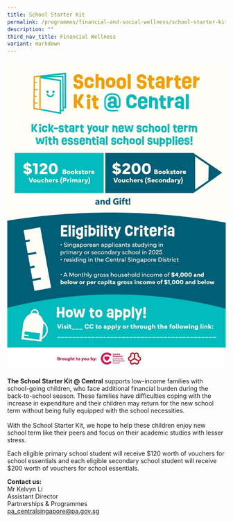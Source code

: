 ```yaml
---
title: School Starter Kit
permalink: /programmes/financial-and-social-wellness/school-starter-kit-primaryschool/
description: ""
third_nav_title: Financial Wellness
variant: markdown
---
```

![](/images/School_Starter_Kit___Central.jpg)

**The School Starter Kit @ Central** supports low-income families with school-going children, who face additional financial burden during the back-to-school season. These families have difficulties coping with the increase in expenditure and their children may return for the new school term without being fully equipped with the school necessities.<br><br>With the School Starter Kit, we hope to help these children enjoy new school term like their peers and focus on their academic studies with lesser stress.

Each eligible primary school student will receive $120 worth of vouchers for school essentials and each eligible secondary school student will receive $200 worth of vouchers for school essentials.

**Contact us:**  
Mr Kelvyn Li
<br>Assistant Director
<br>Partnerships &amp; Programmes  
[pa\_centralsingapore@pa.gov.sg](mailto:pa_centralsingapore@pa.gov.sg)